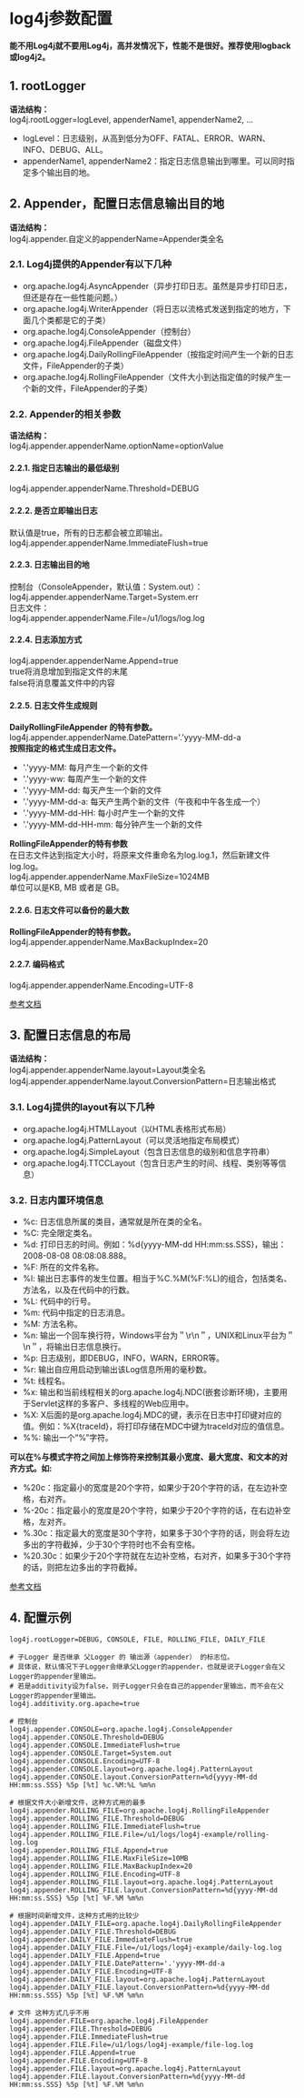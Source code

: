 # log4j参数配置

**能不用Log4j就不要用Log4j，高并发情况下，性能不是很好。推荐使用logback或log4j2。**

## 1. rootLogger
**语法结构：**<br>
log4j.rootLogger=logLevel, appenderName1, appenderName2, ...<br>
+ logLevel：日志级别，从高到低分为OFF、FATAL、ERROR、WARN、INFO、DEBUG、ALL。
+ appenderName1, appenderName2：指定日志信息输出到哪里。可以同时指定多个输出目的地。

## 2. Appender，配置日志信息输出目的地
**语法结构：**<br>
log4j.appender.自定义的appenderName=Appender类全名

### 2.1. Log4j提供的Appender有以下几种
+ org.apache.log4j.AsyncAppender（异步打印日志。虽然是异步打印日志，但还是存在一些性能问题。）
+ org.apache.log4j.WriterAppender（将日志以流格式发送到指定的地方，下面几个类都是它的子类）
+ org.apache.log4j.ConsoleAppender（控制台）
+ org.apache.log4j.FileAppender（磁盘文件）
+ org.apache.log4j.DailyRollingFileAppender（按指定时间产生一个新的日志文件，FileAppender的子类）
+ org.apache.log4j.RollingFileAppender（文件大小到达指定值的时候产生一个新的文件，FileAppender的子类）

### 2.2. Appender的相关参数
**语法结构：**<br>
log4j.appender.appenderName.optionName=optionValue

#### 2.2.1. 指定日志输出的最低级别
log4j.appender.appenderName.Threshold=DEBUG

#### 2.2.2. 是否立即输出日志
默认值是true，所有的日志都会被立即输出。<br>
log4j.appender.appenderName.ImmediateFlush=true

#### 2.2.3. 日志输出目的地
控制台（ConsoleAppender，默认值：System.out）：<br>
log4j.appender.appenderName.Target=System.err<br>
日志文件：<br>
log4j.appender.appenderName.File=/u1/logs/log.log

#### 2.2.4. 日志添加方式
log4j.appender.appenderName.Append=true<br>
true将消息增加到指定文件的末尾<br>
false将消息覆盖文件中的内容

#### 2.2.5. 日志文件生成规则
**DailyRollingFileAppender 的特有参数。**<br>
log4j.appender.appenderName.DatePattern='.'yyyy-MM-dd-a<br>
**按照指定的格式生成日志文件。**
+ '.'yyyy-MM: 每月产生一个新的文件
+ '.'yyyy-ww: 每周产生一个新的文件
+ '.'yyyy-MM-dd: 每天产生一个新的文件
+ '.'yyyy-MM-dd-a: 每天产生两个新的文件（午夜和中午各生成一个）
+ '.'yyyy-MM-dd-HH: 每小时产生一个新的文件
+ '.'yyyy-MM-dd-HH-mm: 每分钟产生一个新的文件

**RollingFileAppender的特有参数**<br>
在日志文件达到指定大小时，将原来文件重命名为log.log.1，然后新建文件log.log。<br>
log4j.appender.appenderName.MaxFileSize=1024MB<br>
单位可以是KB, MB 或者是 GB。

#### 2.2.6. 日志文件可以备份的最大数 
**RollingFileAppender的特有参数。**<br>
log4j.appender.appenderName.MaxBackupIndex=20

#### 2.2.7. 编码格式
log4j.appender.appenderName.Encoding=UTF-8

[参考文档](https://www.yiibai.com/log4j/log4j_logging_files.html)

## 3. 配置日志信息的布局
**语法结构：**<br>
log4j.appender.appenderName.layout=Layout类全名<br>
log4j.appender.appenderName.layout.ConversionPattern=日志输出格式

### 3.1. Log4j提供的layout有以下几种
+ org.apache.log4j.HTMLLayout（以HTML表格形式布局）
+ org.apache.log4j.PatternLayout（可以灵活地指定布局模式）
+ org.apache.log4j.SimpleLayout（包含日志信息的级别和信息字符串）
+ org.apache.log4j.TTCCLayout（包含日志产生的时间、线程、类别等等信息）

### 3.2. 日志内置环境信息
+ %c: 日志信息所属的类目，通常就是所在类的全名。
+ %C: 完全限定类名。
+ %d: 打印日志的时间。例如：%d{yyyy-MM-dd HH:mm:ss.SSS}，输出：2008-08-08 08:08:08.888。
+ %F: 所在的文件名称。
+ %l: 输出日志事件的发生位置。相当于%C.%M(%F:%L)的组合，包括类名、方法名，以及在代码中的行数。
+ %L: 代码中的行号。
+ %m: 代码中指定的日志消息。
+ %M: 方法名称。
+ %n: 输出一个回车换行符，Windows平台为＂\r\n＂，UNIX和Linux平台为＂\n＂，将输出日志信息换行。
+ %p: 日志级别，即DEBUG，INFO，WARN，ERROR等。
+ %r: 输出自应用启动到输出该Log信息所用的毫秒数。
+ %t: 线程名。
+ %x: 输出和当前线程相关的org.apache.log4j.NDC(嵌套诊断环境)，主要用于Servlet这样的多客户、多线程的Web应用中。
+ %X: X后面的是org.apache.log4j.MDC的键，表示在日志中打印键对应的值。例如：%X{traceId}，将打印存储在MDC中键为traceId对应的值信息。
+ %%: 输出一个”%”字符。

**可以在%与模式字符之间加上修饰符来控制其最小宽度、最大宽度、和文本的对齐方式。如:**
+ %20c：指定最小的宽度是20个字符，如果少于20个字符的话，在左边补空格，右对齐。
+ %-20c：指定最小的宽度是20个字符，如果少于20个字符的话，在右边补空格，左对齐。
+ %.30c：指定最大的宽度是30个字符，如果多于30个字符的话，则会将左边多出的字符截掉，少于30个字符时也不会有空格。
+ %20.30c：如果少于20个字符就在左边补空格，右对齐，如果多于30个字符的话，则把左边多出的字符截掉。

[参考文档](https://www.yiibai.com/log4j/log4j_patternlayout.html)

## 4. 配置示例
```text/plain
log4j.rootLogger=DEBUG, CONSOLE, FILE, ROLLING_FILE, DAILY_FILE

# 子Logger 是否继承 父Logger 的 输出源（appender） 的标志位。
# 具体说，默认情况下子Logger会继承父Logger的appender，也就是说子Logger会在父Logger的appender里输出。
# 若是additivity设为false，则子Logger只会在自己的appender里输出，而不会在父Logger的appender里输出。
log4j.additivity.org.apache=true

# 控制台
log4j.appender.CONSOLE=org.apache.log4j.ConsoleAppender
log4j.appender.CONSOLE.Threshold=DEBUG
log4j.appender.CONSOLE.ImmediateFlush=true
log4j.appender.CONSOLE.Target=System.out
log4j.appender.CONSOLE.Encoding=UTF-8
log4j.appender.CONSOLE.layout=org.apache.log4j.PatternLayout
log4j.appender.CONSOLE.layout.ConversionPattern=%d{yyyy-MM-dd HH:mm:ss.SSS} %5p [%t] %c.%M:%L %m%n

# 根据文件大小新增文件，这种方式用的最多
log4j.appender.ROLLING_FILE=org.apache.log4j.RollingFileAppender
log4j.appender.ROLLING_FILE.Threshold=DEBUG
log4j.appender.ROLLING_FILE.ImmediateFlush=true
log4j.appender.ROLLING_FILE.File=/u1/logs/log4j-example/rolling-log.log
log4j.appender.ROLLING_FILE.Append=true
log4j.appender.ROLLING_FILE.MaxFileSize=10MB
log4j.appender.ROLLING_FILE.MaxBackupIndex=20
log4j.appender.ROLLING_FILE.Encoding=UTF-8
log4j.appender.ROLLING_FILE.layout=org.apache.log4j.PatternLayout
log4j.appender.ROLLING_FILE.layout.ConversionPattern=%d{yyyy-MM-dd HH:mm:ss.SSS} %5p [%t] %F.%M %m%n

# 根据时间新增文件，这种方式用的比较少
log4j.appender.DAILY_FILE=org.apache.log4j.DailyRollingFileAppender
log4j.appender.DAILY_FILE.Threshold=DEBUG
log4j.appender.DAILY_FILE.ImmediateFlush=true
log4j.appender.DAILY_FILE.File=/u1/logs/log4j-example/daily-log.log
log4j.appender.DAILY_FILE.Append=true
log4j.appender.DAILY_FILE.DatePattern='.'yyyy-MM-dd-a
log4j.appender.DAILY_FILE.Encoding=UTF-8
log4j.appender.DAILY_FILE.layout=org.apache.log4j.PatternLayout
log4j.appender.DAILY_FILE.layout.ConversionPattern=%d{yyyy-MM-dd HH:mm:ss.SSS} %5p [%t] %F.%M %m%n

# 文件 这种方式几乎不用
log4j.appender.FILE=org.apache.log4j.FileAppender
log4j.appender.FILE.Threshold=DEBUG
log4j.appender.FILE.ImmediateFlush=true
log4j.appender.FILE.File=/u1/logs/log4j-example/file-log.log
log4j.appender.FILE.Append=true
log4j.appender.FILE.Encoding=UTF-8
log4j.appender.FILE.layout=org.apache.log4j.PatternLayout
log4j.appender.FILE.layout.ConversionPattern=%d{yyyy-MM-dd HH:mm:ss.SSS} %5p [%t] %F.%M %m%n

```